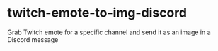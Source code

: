 # twitch-emote-to-img-discord
Grab Twitch emote for a specific channel and send it as an image in a Discord message
